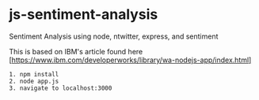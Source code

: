 # js-sentiment-analysis
Sentiment Analysis using node, ntwitter, express, and sentiment

This is based on IBM's article found here [https://www.ibm.com/developerworks/library/wa-nodejs-app/index.html]

```
1. npm install
2. node app.js
3. navigate to localhost:3000
```
